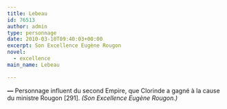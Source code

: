 ```yaml
---
title: Lebeau
id: 76513
author: admin
type: personnage
date: 2010-03-10T09:40:03+00:00
excerpt: Son Excellence Eugène Rougon
novel:
  - excellence
main_name: Lebeau

---
```

**—** Personnage influent du second Empire, que Clorinde a gagné à la cause du ministre Rougon [291]. _(Son Excellence Eugène Rougon.)_